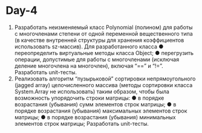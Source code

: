 # Day-4
1. Разработать неизменяемый класс Polynomial (полином) для работы
с многочленами степени от одной переменной вещественного типа
(в качестве внутренней структуры для хранения коэффициентов
использовать sz-массив). Для разработанного класса
● переопределить виртуальные методы класса Object;
● перегрузить операции, допустимые для работы с многочленами (исключая
деление многочлена на многочлен), включая “==” и “!=”.
Разработать unit-тесты.
2. Реализовать алгоритм “пузырьковой” сортировки непрямоугольного (jagged array)
целочисленного массива (методы сортировки класса System.Array не
использовать) таким образом, чтобы была возможность упорядочить строки матрицы:
● в порядке возрастания (убывания) сумм элементов строк матрицы;
● в порядке возрастания (убывания) максимальных элементов строк матрицы;
● в порядке возрастания (убывания) минимальных элементов строк матрицы;
Разработать unit-тесты.
